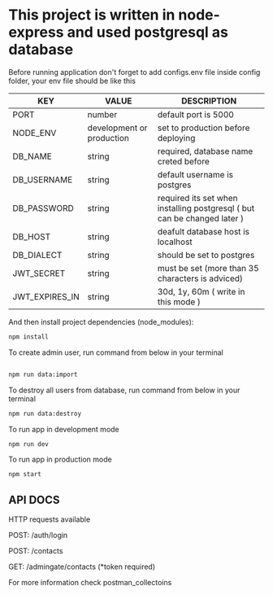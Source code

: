 # This project is written in node-express and used postgresql as database

Before running application don't forget to add configs.env file inside config folder, your env file should be like this

| KEY            | VALUE                     | DESCRIPTION                                                              |
| -------------- | ------------------------- | ------------------------------------------------------------------------ |
| PORT           | number                    | default port is 5000                                                     |
| NODE_ENV       | development or production | set to production before deploying                                       |
| DB_NAME        | string                    | required, database name creted before                                    |
| DB_USERNAME    | string                    | default username is postgres                                             |
| DB_PASSWORD    | string                    | required its set when installing postgresql ( but can be changed later ) |
| DB_HOST        | string                    | deafult database host is localhost                                       |
| DB_DIALECT     | string                    | should be set to postgres                                                |
| JWT_SECRET     | string                    | must be set (more than 35 characters is adviced)                         |
| JWT_EXPIRES_IN | string                    | 30d, 1y, 60m ( write in this mode )                                      |

And then install project dependencies (node_modules):

```cmd
npm install
```

To create admin user, run command from below in your terminal

```cmd

npm run data:import
```

To destroy all users from database, run command from below in your terminal

```cmd
npm run data:destroy
```

To run app in development mode

```cmd
npm run dev
```

To run app in production mode

```cmd
npm start
```

## API DOCS

HTTP requests available

POST: /auth/login

POST: /contacts

GET: /admingate/contacts (\*token required)

For more information check postman_collectoins
